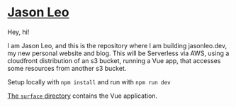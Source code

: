 # [Jason Leo](https://www.jasonleo.dev)

Hey, hi!

I am Jason Leo, and this is the repository where I am building jasonleo.dev, my new personal website and blog. This will be Serverless via AWS, using a cloudfront distribution of an s3 bucket, running a Vue app, that accesses some resources from another s3 bucket.

Setup locally with `npm install` and run with `npm run dev`

[The `surface` directory](/surface) contains the Vue application.
